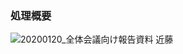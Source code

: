 ### 処理概要

![20200120_全体会議向け報告資料 近藤](https://user-images.githubusercontent.com/61079474/93884907-757a0a80-fd1e-11ea-82df-5abd0c45215a.png)

<!--
**TohokuACV/TohokuACV** is a ✨ _special_ ✨ repository because its `README.md` (this file) appears on your GitHub profile.

Here are some ideas to get you started:

- 🔭 I’m currently working on ...
- 🌱 I’m currently learning ...
- 👯 I’m looking to collaborate on ...
- 🤔 I’m looking for help with ...
- 💬 Ask me about ...
- 📫 How to reach me: ...
- 😄 Pronouns: ...
- ⚡ Fun fact: ...
-->
